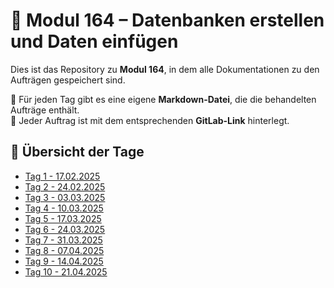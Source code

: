# 📌 Modul 164 – Datenbanken erstellen und Daten einfügen  

Dies ist das Repository zu **Modul 164**, in dem alle Dokumentationen zu den Aufträgen gespeichert sind.  

📁 Für jeden Tag gibt es eine eigene **Markdown-Datei**, die die behandelten Aufträge enthält.  
🔗 Jeder Auftrag ist mit dem entsprechenden **GitLab-Link** hinterlegt.  

## 📅 Übersicht der Tage  

- [Tag 1 - 17.02.2025](./Tag%201.md)  
- [Tag 2 - 24.02.2025](./Tag%202.md)  
- [Tag 3 - 03.03.2025](./Tag%203.md)  
- [Tag 4 - 10.03.2025](./Tag%204.md)  
- [Tag 5 - 17.03.2025](./Tag%205.md)  
- [Tag 6 - 24.03.2025](./Tag%206.md)  
- [Tag 7 - 31.03.2025](./Tag%207.md)  
- [Tag 8 - 07.04.2025](./Tag%208.md)  
- [Tag 9 - 14.04.2025](./Tag%209.md)  
- [Tag 10 - 21.04.2025](./Tag%2010.md)
